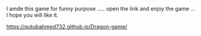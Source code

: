I amde this game for funny purpose ..... open the link and enjoy the game ... I hope you will like it.

https://qutubahmed732.github.io/Dragon-game/
